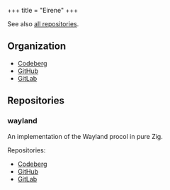 +++
title = "Eirene"
+++

See also [all repositories](@/notes/Repositories/_index.md).

## Organization

- [Codeberg](https://codeberg.org/eirene-org)
- [GitHub](https://github.com/eirene-org)
- [GitLab](https://gitlab.com/eirene-org)

## Repositories

### wayland

An implementation of the Wayland procol in pure Zig.

Repositories:

- [Codeberg](https://codeberg.org/eirene-org/wayland)
- [GitHub](https://github.com/eirene-org/wayland)
- [GitLab](https://gitlab.com/eirene-org/wayland)
